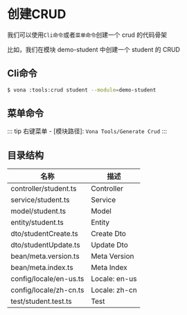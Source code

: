 # 创建CRUD

我们可以使用`Cli命令`或者`菜单命令`创建一个 crud 的代码骨架

比如，我们在模块 demo-student 中创建一个 student 的 CRUD

## Cli命令

``` bash
$ vona :tools:crud student --module=demo-student
```

## 菜单命令

::: tip
右键菜单 - [模块路径]: `Vona Tools/Generate Crud`
:::

## 目录结构

|名称|描述|
|--|--|
|controller/student.ts|Controller|
|service/student.ts|Service|
|model/student.ts|Model|
|entity/student.ts|Entity|
|dto/studentCreate.ts|Create Dto|
|dto/studentUpdate.ts|Update Dto|
|bean/meta.version.ts|Meta Version|
|bean/meta.index.ts|Meta Index|
|config/locale/en-us.ts|Locale: en-us|
|config/locale/zh-cn.ts|Locale: zh-cn|
|test/student.test.ts|Test|